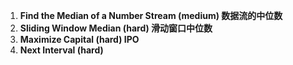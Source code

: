 1. **Find the Median of a Number Stream (medium) 数据流的中位数**
2. **Sliding Window Median (hard) 滑动窗口中位数**
3. **Maximize Capital (hard) IPO**
4. **Next Interval (hard)**
